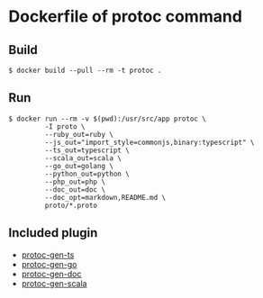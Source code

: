 # Dockerfile of protoc command

## Build

```
$ docker build --pull --rm -t protoc .
```
## Run

```
$ docker run --rm -v $(pwd):/usr/src/app protoc \
         -I proto \
         --ruby_out=ruby \
         --js_out="import_style=commonjs,binary:typescript" \
         --ts_out=typescript \
         --scala_out=scala \
         --go_out=golang \
         --python_out=python \
         --php_out=php \
         --doc_out=doc \
         --doc_opt=markdown,README.md \
         proto/*.proto

```

## Included plugin

- [protoc-gen-ts](https://github.com/improbable-eng/ts-protoc-gen)
- [protoc-gen-go](https://pkg.go.dev/github.com/golang/protobuf/protoc-gen-go?tab=doc)
- [protoc-gen-doc](https://github.com/pseudomuto/protoc-gen-doc)
- [protoc-gen-scala](https://scalapb.github.io/scalapbc.html)
